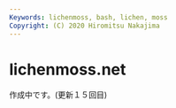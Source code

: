 ```yaml
---
Keywords: lichenmoss, bash, lichen, moss 
Copyright: (C) 2020 Hiromitsu Nakajima
---
```


# lichenmoss.net


作成中です。(更新１５回目)
